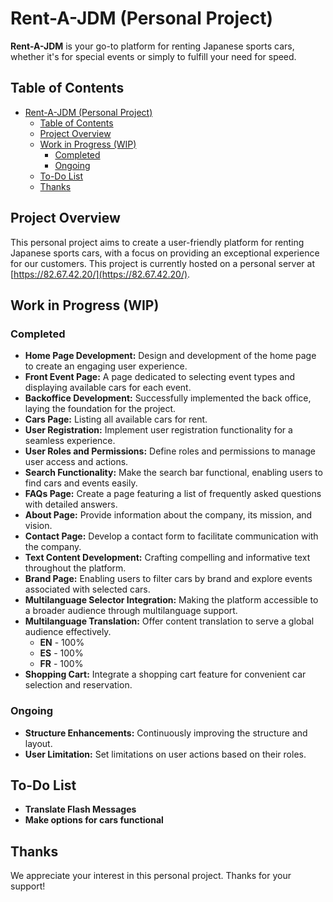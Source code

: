# Rent-A-JDM (Personal Project)

**Rent-A-JDM** is your go-to platform for renting Japanese sports cars, whether it's for special events or simply to fulfill your need for speed.

## Table of Contents
- [Rent-A-JDM (Personal Project)](#rent-a-jdm-personal-project)
  - [Table of Contents](#table-of-contents)
  - [Project Overview](#project-overview)
  - [Work in Progress (WIP)](#work-in-progress-wip)
    - [Completed](#completed)
    - [Ongoing](#ongoing)
  - [To-Do List](#to-do-list)
  - [Thanks](#thanks)

## Project Overview

This personal project aims to create a user-friendly platform for renting Japanese sports cars, with a focus on providing an exceptional experience for our customers.
This project is currently hosted on a personal server at [https://82.67.42.20/](https://82.67.42.20/).

## Work in Progress (WIP)

### Completed
- **Home Page Development:** Design and development of the home page to create an engaging user experience.
- **Front Event Page:** A page dedicated to selecting event types and displaying available cars for each event.
- **Backoffice Development:** Successfully implemented the back office, laying the foundation for the project.
- **Cars Page:** Listing all available cars for rent.
- **User Registration:** Implement user registration functionality for a seamless experience.
- **User Roles and Permissions:** Define roles and permissions to manage user access and actions.
- **Search Functionality:** Make the search bar functional, enabling users to find cars and events easily.  
- **FAQs Page:** Create a page featuring a list of frequently asked questions with detailed answers.
- **About Page:** Provide information about the company, its mission, and vision.  
- **Contact Page:** Develop a contact form to facilitate communication with the company.
- **Text Content Development:** Crafting compelling and informative text throughout the platform. 
- **Brand Page:** Enabling users to filter cars by brand and explore events associated with selected cars.
- **Multilanguage Selector Integration:** Making the platform accessible to a broader audience through multilanguage support. 
- **Multilanguage Translation:** Offer content translation to serve a global audience effectively.
    - **EN** - 100%
    - **ES** - 100%
    - **FR** - 100% 
- **Shopping Cart:** Integrate a shopping cart feature for convenient car selection and reservation.
  
### Ongoing
- **Structure Enhancements:** Continuously improving the structure and layout.
- **User Limitation:** Set limitations on user actions based on their roles.

## To-Do List
- **Translate Flash Messages**
- **Make options for cars functional**


## Thanks

We appreciate your interest in this personal project. Thanks for your support!
